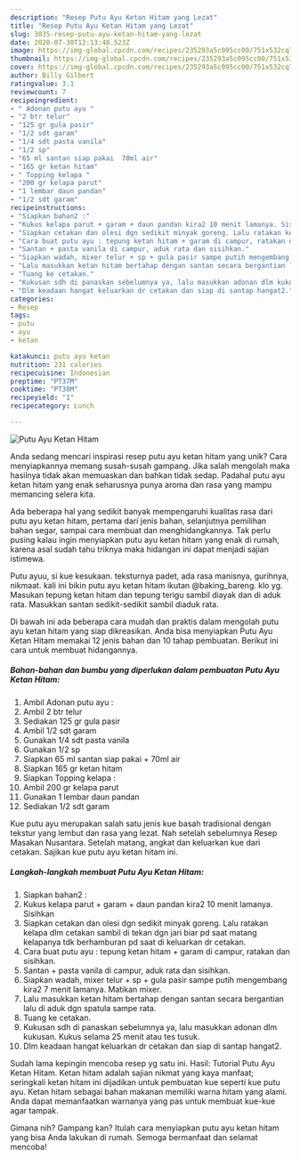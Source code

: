 ```yaml
---
description: "Resep Putu Ayu Ketan Hitam yang Lezat"
title: "Resep Putu Ayu Ketan Hitam yang Lezat"
slug: 3035-resep-putu-ayu-ketan-hitam-yang-lezat
date: 2020-07-30T12:13:48.523Z
image: https://img-global.cpcdn.com/recipes/235293a5c095cc00/751x532cq70/putu-ayu-ketan-hitam-foto-resep-utama.jpg
thumbnail: https://img-global.cpcdn.com/recipes/235293a5c095cc00/751x532cq70/putu-ayu-ketan-hitam-foto-resep-utama.jpg
cover: https://img-global.cpcdn.com/recipes/235293a5c095cc00/751x532cq70/putu-ayu-ketan-hitam-foto-resep-utama.jpg
author: Billy Gilbert
ratingvalue: 3.1
reviewcount: 7
recipeingredient:
- " Adonan putu ayu "
- "2 btr telur"
- "125 gr gula pasir"
- "1/2 sdt garam"
- "1/4 sdt pasta vanila"
- "1/2 sp"
- "65 ml santan siap pakai  70ml air"
- "165 gr ketan hitam"
- " Topping kelapa "
- "200 gr kelapa parut"
- "1 lembar daun pandan"
- "1/2 sdt garam"
recipeinstructions:
- "Siapkan bahan2 :"
- "Kukus kelapa parut + garam + daun pandan kira2 10 menit lamanya. Sisihkan"
- "Siapkan cetakan dan olesi dgn sedikit minyak goreng. Lalu ratakan kelapa dlm cetakan sambil di tekan dgn jari biar pd saat matang kelapanya tdk berhamburan pd saat di keluarkan dr cetakan."
- "Cara buat putu ayu : tepung ketan hitam + garam di campur, ratakan dan sisihkan."
- "Santan + pasta vanila di campur, aduk rata dan sisihkan."
- "Siapkan wadah, mixer telur + sp + gula pasir sampe putih mengembang kira2 7 menit lamanya. Matikan mixer."
- "Lalu masukkan ketan hitam bertahap dengan santan secara bergantian lalu di aduk dgn spatula sampe rata."
- "Tuang ke cetakan."
- "Kukusan sdh di panaskan sebelumnya ya, lalu masukkan adonan dlm kukusan. Kukus selama 25 menit atau tes tusuk."
- "Dlm keadaan hangat keluarkan dr cetakan dan siap di santap hangat2."
categories:
- Resep
tags:
- putu
- ayu
- ketan

katakunci: putu ayu ketan 
nutrition: 231 calories
recipecuisine: Indonesian
preptime: "PT37M"
cooktime: "PT38M"
recipeyield: "1"
recipecategory: Lunch

---
```



![Putu Ayu Ketan Hitam](https://img-global.cpcdn.com/recipes/235293a5c095cc00/751x532cq70/putu-ayu-ketan-hitam-foto-resep-utama.jpg)

Anda sedang mencari inspirasi resep putu ayu ketan hitam yang unik? Cara menyiapkannya memang susah-susah gampang. Jika salah mengolah maka hasilnya tidak akan memuaskan dan bahkan tidak sedap. Padahal putu ayu ketan hitam yang enak seharusnya punya aroma dan rasa yang mampu memancing selera kita.

Ada beberapa hal yang sedikit banyak mempengaruhi kualitas rasa dari putu ayu ketan hitam, pertama dari jenis bahan, selanjutnya pemilihan bahan segar, sampai cara membuat dan menghidangkannya. Tak perlu pusing kalau ingin menyiapkan putu ayu ketan hitam yang enak di rumah, karena asal sudah tahu triknya maka hidangan ini dapat menjadi sajian istimewa.

Putu ayuu, si kue kesukaan. teksturnya padet, ada rasa manisnya, gurihnya, nikmaat. kali ini bikin putu ayu ketan hitam ikutan @baking_bareng. klo yg. Masukan tepung ketan hitam dan tepung terigu sambil diayak dan di aduk rata. Masukkan santan sedikit-sedikit sambil diaduk rata.


Di bawah ini ada beberapa cara mudah dan praktis dalam mengolah putu ayu ketan hitam yang siap dikreasikan. Anda bisa menyiapkan Putu Ayu Ketan Hitam memakai 12 jenis bahan dan 10 tahap pembuatan. Berikut ini cara untuk membuat hidangannya.

<!--inarticleads1-->

##### Bahan-bahan dan bumbu yang diperlukan dalam pembuatan Putu Ayu Ketan Hitam:

1. Ambil  Adonan putu ayu :
1. Ambil 2 btr telur
1. Sediakan 125 gr gula pasir
1. Ambil 1/2 sdt garam
1. Gunakan 1/4 sdt pasta vanila
1. Gunakan 1/2 sp
1. Siapkan 65 ml santan siap pakai + 70ml air
1. Siapkan 165 gr ketan hitam
1. Siapkan  Topping kelapa :
1. Ambil 200 gr kelapa parut
1. Gunakan 1 lembar daun pandan
1. Sediakan 1/2 sdt garam


Kue putu ayu merupakan salah satu jenis kue basah tradisional dengan tekstur yang lembut dan rasa yang lezat. Nah setelah sebelumnya Resep Masakan Nusantara. Setelah matang, angkat dan keluarkan kue dari cetakan. Sajikan kue putu ayu ketan hitam ini. 

<!--inarticleads2-->

##### Langkah-langkah membuat Putu Ayu Ketan Hitam:

1. Siapkan bahan2 :
1. Kukus kelapa parut + garam + daun pandan kira2 10 menit lamanya. Sisihkan
1. Siapkan cetakan dan olesi dgn sedikit minyak goreng. Lalu ratakan kelapa dlm cetakan sambil di tekan dgn jari biar pd saat matang kelapanya tdk berhamburan pd saat di keluarkan dr cetakan.
1. Cara buat putu ayu : tepung ketan hitam + garam di campur, ratakan dan sisihkan.
1. Santan + pasta vanila di campur, aduk rata dan sisihkan.
1. Siapkan wadah, mixer telur + sp + gula pasir sampe putih mengembang kira2 7 menit lamanya. Matikan mixer.
1. Lalu masukkan ketan hitam bertahap dengan santan secara bergantian lalu di aduk dgn spatula sampe rata.
1. Tuang ke cetakan.
1. Kukusan sdh di panaskan sebelumnya ya, lalu masukkan adonan dlm kukusan. Kukus selama 25 menit atau tes tusuk.
1. Dlm keadaan hangat keluarkan dr cetakan dan siap di santap hangat2.


Sudah lama kepingin mencoba resep yg satu ini. Hasil: Tutorial Putu Ayu Ketan Hitam. Ketan hitam adalah sajian nikmat yang kaya manfaat; seringkali ketan hitam ini dijadikan untuk pembuatan kue seperti kue putu ayu. Ketan hitam sebagai bahan makanan memiliki warna hitam yang alami. Anda dapat memanfaatkan warnanya yang pas untuk membuat kue-kue agar tampak. 

Gimana nih? Gampang kan? Itulah cara menyiapkan putu ayu ketan hitam yang bisa Anda lakukan di rumah. Semoga bermanfaat dan selamat mencoba!
